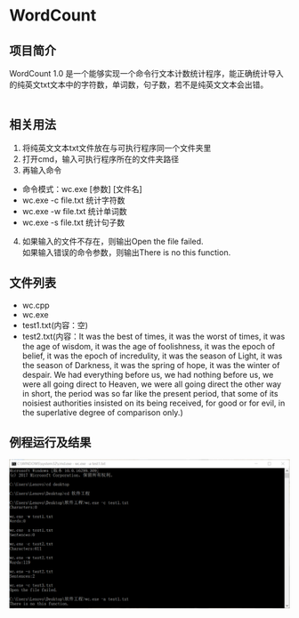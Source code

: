# WordCount<br>
## 项目简介<br>
WordCount 1.0 是一个能够实现一个命令行文本计数统计程序，能正确统计导入的纯英文txt文本中的字符数，单词数，句子数，若不是纯英文文本会出错。<br>
<br>
## 相关用法<br>
1. 将纯英文文本txt文件放在与可执行程序同一个文件夹里<br>
2. 打开cmd，输入可执行程序所在的文件夹路径<br>
3. 再输入命令<br>
* 命令模式：wc.exe [参数] [文件名]<br>
* wc.exe -c file.txt 统计字符数<br>
* wc.exe -w file.txt 统计单词数<br>
* wc.exe -s file.txt 统计句子数<br>
4. 如果输入的文件不存在，则输出Open the file failed.<br>
如果输入错误的命令参数，则输出There is no this function.<br>
## 文件列表<br>
* wc.cpp<br>
* wc.exe<br>
* test1.txt(内容：空)<br>
* test2.txt(内容：It was the best of times, it was the worst of times, it was the age of wisdom, it was the age of foolishness, it was the epoch of belief, it was the epoch of incredulity, it was the season of Light, it was the season of Darkness, it was the spring of hope, it was the winter of despair. We had everything before us, we had nothing before us, we were all going direct to Heaven, we were all going direct the other way in short, the period was so far like the present period, that some of its noisiest authorities insisted on its being received, for good or for evil, in the superlative degree of comparison only.)<br>
## 例程运行及结果<br>
![](https://github.com/yuner076/WordCount/raw/master/运行结果.png)
